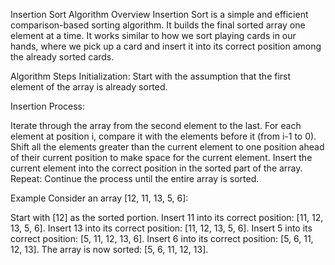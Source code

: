 Insertion Sort Algorithm
Overview
Insertion Sort is a simple and efficient comparison-based sorting algorithm. It builds the final sorted array one element at a time. It works similar to how we sort playing cards in our hands, where we pick up a card and insert it into its correct position among the already sorted cards.

Algorithm Steps
Initialization: Start with the assumption that the first element of the array is already sorted.

Insertion Process:

Iterate through the array from the second element to the last.
For each element at position i, compare it with the elements before it (from i-1 to 0).
Shift all the elements greater than the current element to one position ahead of their current position to make space for the current element.
Insert the current element into the correct position in the sorted part of the array.
Repeat: Continue the process until the entire array is sorted.

Example
Consider an array [12, 11, 13, 5, 6]:

Start with [12] as the sorted portion.
Insert 11 into its correct position: [11, 12, 13, 5, 6].
Insert 13 into its correct position: [11, 12, 13, 5, 6].
Insert 5 into its correct position: [5, 11, 12, 13, 6].
Insert 6 into its correct position: [5, 6, 11, 12, 13].
The array is now sorted: [5, 6, 11, 12, 13].